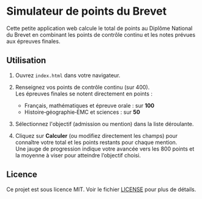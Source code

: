 # Simulateur de points du Brevet

Cette petite application web calcule le total de points au Diplôme National du Brevet en combinant les points de contrôle continu et les notes prévues aux épreuves finales.

## Utilisation

1. Ouvrez `index.html` dans votre navigateur.
2. Renseignez vos points de contrôle continu (sur 400).  
   Les épreuves finales se notent directement en points :
   - Français, mathématiques et épreuve orale : sur **100**
   - Histoire‑géographie‑EMC et sciences : sur **50**

3. Sélectionnez l'objectif (admission ou mention) dans la liste déroulante.
4. Cliquez sur **Calculer** (ou modifiez directement les champs) pour connaître votre total et les points restants pour chaque mention.  
   Une jauge de progression indique votre avancée vers les 800 points et la moyenne à viser pour atteindre l’objectif choisi.

## Licence

Ce projet est sous licence MIT. Voir le fichier [LICENSE](LICENSE) pour plus de détails.
